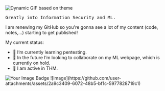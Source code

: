 <picture>
  <source media="(prefers-color-scheme: dark)" srcset="https://github.com/user-attachments/assets/cf6f7e0c-dcc9-4fb8-a843-78af6a948132">
  <source media="(prefers-color-scheme: light)" srcset="!https://github.com/user-attachments/assets/27eb7458-bbf6-4ba7-88f8-08a6200e4386">
  <img alt="Dynamic GIF based on theme" src="https://github.com/user-attachments/assets/da73339e-c155-4058-8732-1b6cbfa0a031">
</picture>

<p style="font-family: 'Fira Code', monospace;"> Greatly into Information Security and ML.</p>

I am renewing my GitHub so you're gonna see a lot of my content (code, notes,...) starting to get published!

My current status:

- 🔎 I’m currently learning pentesting.
- 🤖 In the future I’m looking to collaborate on my ML webpage, which is currently on hold.
- 📢 I am active in THM.


<img src="https://tryhackme-badges.s3.amazonaws.com/Mulc.png" alt="Your Image Badge" />
![image](https://github.com/user-attachments/assets/2a9c3409-6072-48b5-bf1c-5977828719c1)





